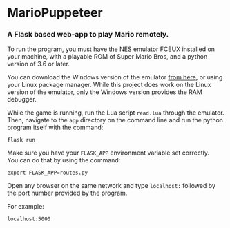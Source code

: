 # MarioPuppeteer
### A Flask based web-app to play Mario remotely.

To run the program, you must have the NES emulator FCEUX installed on your machine, 
with a playable ROM of Super Mario Bros, and a python version of 3.6 or later.  

You can download the Windows version of the emulator [from here](https://fceux.com/web/home.html), or using your Linux package manager. While this project does work on the Linux version of the emulator, only the Windows version provides the RAM debugger.

While the game is running, run the Lua script `read.lua` through the emulator. 
Then, navigate to the `app` directory on the command line and run the python program itself with the command: 

    flask run

Make sure you have your `FLASK_APP` environment variable set correctly.  
You can do that by using the command:  

    export FLASK_APP=routes.py


Open any browser on the same network and type `localhost:` followed by the port number provided by the program.  

For example:

    localhost:5000

